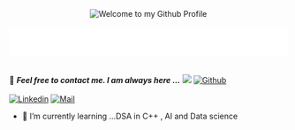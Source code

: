 <!-- "Hero" Header -->
<div align="center">
  <img src="https://github.com/BrunnerLivio/brunnerlivio/blob/master/images/welcome.png?raw=true" style="max-width: 100%;" alt="Welcome to my Github Profile" />
  <br />
  <br />
  <img height="50" alt="My Name is Jyotish kumar and I’m interested in web development and Artificial intelligence development" src="personal_note.svg" />
  <br />
  <br />

</div>

📝 ***Feel free to contact me. I am always here ...*** <img src="https://media.giphy.com/media/WUlplcMpOCEmTGBtBW/giphy.gif" width="30">  [![Github](https://img.shields.io/github/followers/jyotishpro?label=Follow%20Me&style=social)](https://github.com/jyotishpro)
<br>
<br>
[![Linkedin](https://img.shields.io/badge/LinkedIn-Jyotish%20Kumar-blue?logo=Linkedin&logoColor=blue&labelColor=black)]([https://www.linkedin.com/in/jyotish-kumar-b0505b212/](https://www.linkedin.com/in/jyotish-kumar-b0505b212/))
[![Mail](https://img.shields.io/badge/Hotmail-jyotishkumarofficial123.com-blue?logo=Gmail&logoColor=blue&labelColor=black)](jyotishkumarofficial123@gmail.com)
<br>

- 🌱 I’m currently learning ...DSA in C++ , AI and Data science




<!---
jyotishpro/jyotishpro is a ✨ special ✨ repository because its `README.md` (this file) appears on your GitHub profile.
You can click the Preview link to take a look at your changes.
--->
